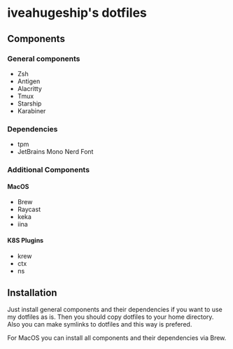# iveahugeship's dotfiles

## Components

### General components

- Zsh
- Antigen
- Alacritty
- Tmux
- Starship 
- Karabiner

### Dependencies

- tpm
- JetBrains Mono Nerd Font

### Additional Components

#### MacOS

- Brew
- Raycast
- keka
- iina

#### K8S Plugins

- krew
- ctx
- ns

## Installation

Just install general components and their dependencies if you want to use my dotfiles as is. Then you
should copy dotfiles to your home directory. Also you can make symlinks to dotfiles and this way is prefered.

For MacOS you can install all components and their dependencies via Brew.
